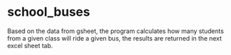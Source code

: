 # school_buses
Based on the data from gsheet, the program calculates how many students from a given class will ride a given bus, the results are returned in the next excel sheet tab.
